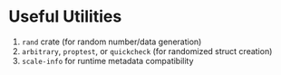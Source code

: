 # Useful Utilities

1. `rand` crate (for random number/data generation)
2. `arbitrary`, `proptest`, or `quickcheck` (for randomized struct creation)
3. `scale-info` for runtime metadata compatibility

